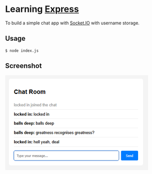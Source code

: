 # Learning [Express](https://expressjs.com/)

To build a simple chat app with [Socket.IO](https://socket.io/get-started/chat) with username storage.

## Usage

```console
$ node index.js
```

## Screenshot

![](./image.png)